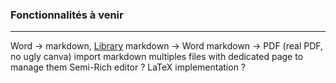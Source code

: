 ### Fonctionnalités à venir
---
Word -> markdown, [Library](https://github.com/mwilliamson/mammoth.js/)
markdown -> Word
markdown -> PDF (real PDF, no ugly canva)
import markdown
multiples files with dedicated page to manage them
Semi-Rich editor ?
LaTeX implementation ?
